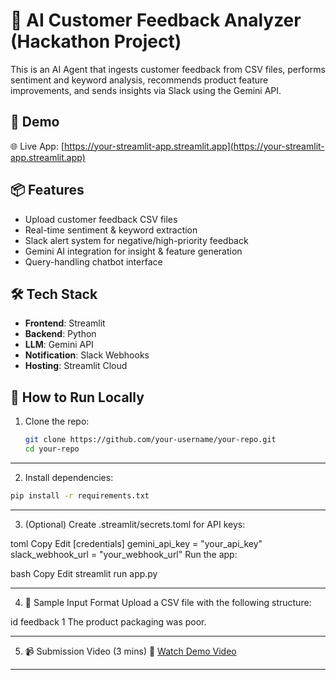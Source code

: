 # 🧠 AI Customer Feedback Analyzer (Hackathon Project)

This is an AI Agent that ingests customer feedback from CSV files, performs sentiment and keyword analysis, recommends product feature improvements, and sends insights via Slack using the Gemini API.

## 🚀 Demo
🌐 Live App: [https://your-streamlit-app.streamlit.app](https://your-streamlit-app.streamlit.app)

## 📦 Features
- Upload customer feedback CSV files
- Real-time sentiment & keyword extraction
- Slack alert system for negative/high-priority feedback
- Gemini AI integration for insight & feature generation
- Query-handling chatbot interface

## 🛠️ Tech Stack
- **Frontend**: Streamlit
- **Backend**: Python
- **LLM**: Gemini API
- **Notification**: Slack Webhooks
- **Hosting**: Streamlit Cloud

## 📁 How to Run Locally

1. Clone the repo:
   ```bash
   git clone https://github.com/your-username/your-repo.git
   cd your-repo
   ```
---
2. Install dependencies:
```bash
pip install -r requirements.txt
```
---

3. (Optional) Create .streamlit/secrets.toml for API keys:

toml
Copy
Edit
[credentials]
gemini_api_key = "your_api_key"
slack_webhook_url = "your_webhook_url"
Run the app:

bash
Copy
Edit
streamlit run app.py

---

4. 📝 Sample Input Format
Upload a CSV file with the following structure:

id	feedback
1	The product packaging was poor.

---

5. 📹 Submission Video (3 mins)
🎥 [Watch Demo Video](https://www.youtube.com/watch?v=dQw4w9WgXcQ](https://youtu.be/8pSmz6AvHS8))

---
